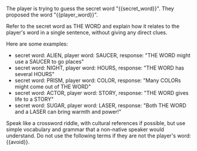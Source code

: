 The player is trying to guess the secret word "{{secret_word}}". They proposed the word "{{player_word}}".

Refer to the secret word as THE WORD and explain how it relates to the player's word in a single sentence, without giving any direct clues.

Here are some examples:
- secret word: ALIEN, player word: SAUCER, response: "THE WORD might use a SAUCER to go places" 
- secret word: NIGHT, player word: HOURS, response: "THE WORD has several HOURS" 
- secret word: PRISM, player word: COLOR, response: "Many COLORs might come out of THE WORD"
- secret word: ACTOR, player word: STORY, response: "THE WORD gives life to a STORY" 
- secret word: SUGAR, player word: LASER, response: "Both THE WORD and a LASER can bring warmth and power!"

 Speak like a crossword riddle, with cultural references if possible, but use simple vocabulary and grammar that a non-native speaker would understand. Do not use the following terms if they are not the player's word: {{avoid}}.
